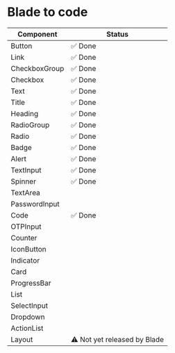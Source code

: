# Blade to code

| Component     | Status                       |
| ------------- | ---------------------------- |
| Button        | ✅ Done                      |
| Link          | ✅ Done                      |
| CheckboxGroup | ✅ Done                      |
| Checkbox      | ✅ Done                      |
| Text          | ✅ Done                      |
| Title         | ✅ Done                      |
| Heading       | ✅ Done                      |
| RadioGroup    | ✅ Done                      |
| Radio         | ✅ Done                      |
| Badge         | ✅ Done                      |
| Alert         | ✅ Done                      |
| TextInput     | ✅ Done                      |
| Spinner       | ✅ Done                      |
| TextArea      |                              |
| PasswordInput |                              |
| Code          | ✅ Done                      |
| OTPInput      |                              |
| Counter       |                              |
| IconButton    |                              |
| Indicator     |                              |
| Card          |                              |
| ProgressBar   |                              |
| List          |                              |
| SelectInput   |                              |
| Dropdown      |                              |
| ActionList    |                              |
| Layout        | ⚠️ Not yet released by Blade |
